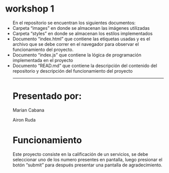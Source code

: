 # workshop 1

<ul>En el repositorio se encuentran los siguientes documentos:
<li>Carpeta “images” en donde se almacenan las imágenes utilizadas</li>
<li>Carpeta “styles” en donde se almacenan los estilos implementados</li>
<li>Documento “index.html” que contiene las etiquetas usadas y es el archivo que se debe correr en el navegador para observar el funcionamiento del proyecto.</li>
<li>Documento “index.js” que contiene la lógica de programación implementada en el proyecto</li>
<li>Documento “READ.md” que contiene la descripción del contenido del repositorio y descripción del funcionamiento del proyecto</li>
<hr>

# Presentado por:

Marian Cabana

Airon Ruda

# Funcionamiento

Este proyecto consiste en la calificación de un servicios, se debe seleccionar uno de los numero presentes en pantalla, luego presionar el botón “submit” para después presentar una pantalla de agradecimiento.
